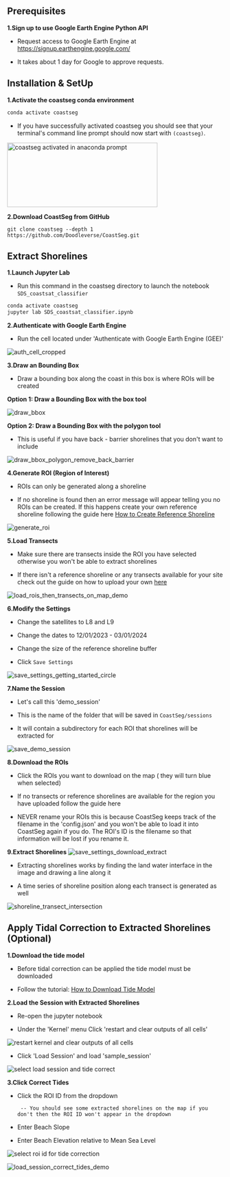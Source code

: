 ## Prerequisites

**1.Sign up to use Google Earth Engine Python API**

- Request access to Google Earth Engine at https://signup.earthengine.google.com/

- It takes about 1 day for Google to approve requests.

## Installation & SetUp

**1.Activate the coastseg conda environment**

```bash
conda activate coastseg
```

- If you have successfully activated coastseg you should see that your terminal's command line prompt should now start with `(coastseg)`.

<img src="https://user-images.githubusercontent.com/61564689/184215725-3688aedb-e804-481d-bbb6-8c33b30c4607.png" 
     alt="coastseg activated in anaconda prompt" width="350" height="150">

**2.Download CoastSeg from GitHub**

```
git clone coastseg --depth 1 https://github.com/Doodleverse/CoastSeg.git
```

## Extract Shorelines

**1.Launch Jupyter Lab**

- Run this command in the coastseg directory to launch the notebook `SDS_coastsat_classifier`

```bash
conda activate coastseg
jupyter lab SDS_coastsat_classifier.ipynb
```

**2.Authenticate with Google Earth Engine**

- Run the cell located under 'Authenticate with Google Earth Engine (GEE)'

![auth_cell_cropped](https://github.com/Doodleverse/CoastSeg/assets/61564689/642c8353-bfab-4458-a248-a8efce01f1ee)

**3.Draw an Bounding Box**

- Draw a bounding box along the coast in this box is where ROIs will be created

**Option 1: Draw a Bounding Box with the box tool**

![draw_bbox](https://github.com/SatelliteShorelines/CoastSeg/assets/61564689/6b97866d-c54a-4c67-8383-530208fc643c)

**Option 2: Draw a Bounding Box with the polygon tool**

- This is useful if you have back - barrier shorelines that you don't want to include

![draw_bbox_polygon_remove_back_barrier](https://github.com/SatelliteShorelines/CoastSeg/assets/61564689/a63f023a-f9a8-4e48-9aca-bfa00dc262ea)

**4.Generate ROI (Region of Interest)**

- ROIs can only be generated along a shoreline

- If no shoreline is found then an error message will appear telling you no ROIs can be created. If this happens create your own reference shoreline following the guide here [How to Create Reference Shoreline](https://satelliteshorelines.github.io/CoastSeg/How-to-Create-Reference-Shorelines-%26-Transects%26ROIs/)

![generate_roi](https://github.com/SatelliteShorelines/CoastSeg/assets/61564689/ade2123f-3ea6-4dc0-ac5b-15f5f758e220)

**5.Load Transects**

- Make sure there are transects inside the ROI you have selected otherwise you won't be able to extract shorelines

- If there isn't a reference shoreline or any transects available for your site check out the guide on how to upload your own [here](https://satelliteshorelines.github.io/CoastSeg/how-to-upload-features/)

![load_rois_then_transects_on_map_demo](https://github.com/Doodleverse/CoastSeg/assets/61564689/d53154b0-7a63-470f-91ec-dabdf7d4a100)

**6.Modify the Settings**

- Change the satellites to L8 and L9

- Change the dates to 12/01/2023 - 03/01/2024

- Change the size of the reference shoreline buffer

- Click `Save Settings`

![save_settings_getting_started_circle](https://github.com/SatelliteShorelines/CoastSeg/assets/61564689/c14c2e01-bb1f-43d2-b932-b0ccfb82a598)

**7.Name the Session**

- Let's call this 'demo_session'

- This is the name of the folder that will be saved in `CoastSeg/sessions`

- It will contain a subdirectory for each ROI that shorelines will be extracted for

![save_demo_session](https://github.com/SatelliteShorelines/CoastSeg/assets/61564689/4340c734-e20d-4149-89c2-11e73d9905d3)

**8.Download the ROIs**

- Click the ROIs you want to download on the map ( they will turn blue when selected)

- If no transects or reference shorelines are available for the region you have uploaded follow the guide here

- NEVER rename your ROIs this is because CoastSeg keeps track of the filename in the 'config.json' and you won't be able to load it into CoastSeg again if you do. The ROI's ID is the filename so that information will be lost if you rename it.

**9.Extract Shorelines**
![save_settings_download_extract](https://github.com/Doodleverse/CoastSeg/assets/61564689/3548a9ce-a190-4c95-b495-0ff75484fdb2)

- Extracting shorelines works by finding the land water interface in the image and drawing a line along it

- A time series of shoreline position along each transect is generated as well

![shoreline_transect_intersection](https://github.com/SatelliteShorelines/CoastSeg/assets/61564689/e87b8d34-d9a4-4b1e-b3de-8e0be1c16ecd)

## Apply Tidal Correction to Extracted Shorelines (Optional)

**1.Download the tide model**

- Before tidal correction can be applied the tide model must be downloaded

- Follow the tutorial: [How to Download Tide Model](https://satelliteshorelines.github.io/CoastSeg/How-to-Download-Tide-Model/)

**2.Load the Session with Extracted Shorelines**

- Re-open the jupyter notebook

- Under the 'Kernel' menu Click 'restart and clear outputs of all cells'

![restart kernel and clear outputs of all cells](https://github.com/SatelliteShorelines/CoastSeg/assets/61564689/a7d09bcb-6c35-48b2-b28a-a6821881e503)

- Click 'Load Session' and load 'sample_session'

![select load session and tide correct](https://github.com/SatelliteShorelines/CoastSeg/assets/61564689/581f8b4a-062e-4326-9ae8-0145026fb9ad)

**3.Click Correct Tides**

- Click the ROI ID from the dropdown

       -- You should see some extracted shorelines on the map if you don't then the ROI ID won't appear in the dropdown

- Enter Beach Slope

- Enter Beach Elevation relative to Mean Sea Level

![select roi id for tide correction](https://github.com/SatelliteShorelines/CoastSeg/assets/61564689/9e212590-1f1e-4c51-b223-2e49a329a524)

![load_session_correct_tides_demo](https://github.com/Doodleverse/CoastSeg/assets/61564689/d7a34d13-7c01-4a30-98b3-706a63195aa7)
